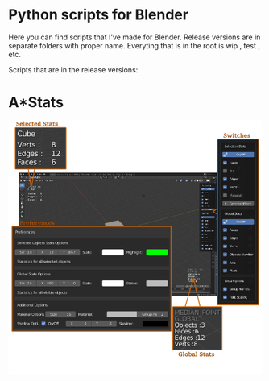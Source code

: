 Python scripts for Blender
========================== 
Here you can find scripts that I've made for Blender. Release versions are in separate folders with proper name. Everyting that is in the root is wip , test , etc.

Scripts that are in the release versions:

# A*Stats

![Astats](https://github.com/YuriyAndropov/blenderPython/blob/master/img/AStats.png)
